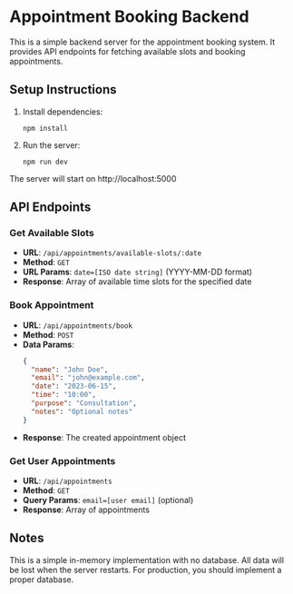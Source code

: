 # Appointment Booking Backend

This is a simple backend server for the appointment booking system. It provides API endpoints for fetching available slots and booking appointments.

## Setup Instructions

1. Install dependencies:
   ```
   npm install
   ```

2. Run the server:
   ```
   npm run dev
   ```

The server will start on http://localhost:5000

## API Endpoints

### Get Available Slots
- **URL**: `/api/appointments/available-slots/:date`
- **Method**: `GET`
- **URL Params**: `date=[ISO date string]` (YYYY-MM-DD format)
- **Response**: Array of available time slots for the specified date

### Book Appointment
- **URL**: `/api/appointments/book`
- **Method**: `POST`
- **Data Params**:
  ```json
  {
    "name": "John Doe",
    "email": "john@example.com",
    "date": "2023-06-15",
    "time": "10:00",
    "purpose": "Consultation",
    "notes": "Optional notes"
  }
  ```
- **Response**: The created appointment object

### Get User Appointments
- **URL**: `/api/appointments`
- **Method**: `GET`
- **Query Params**: `email=[user email]` (optional)
- **Response**: Array of appointments

## Notes

This is a simple in-memory implementation with no database. All data will be lost when the server restarts. For production, you should implement a proper database. 